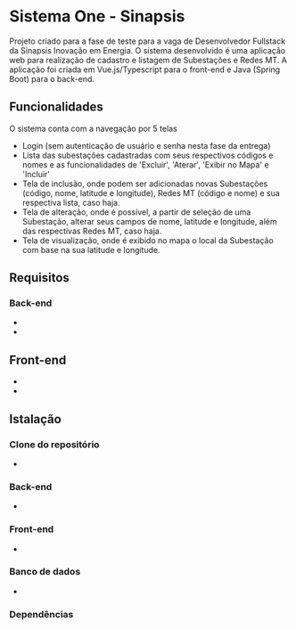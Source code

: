 # Sistema One - Sinapsis

Projeto criado para a fase de teste para a vaga de Desenvolvedor Fullstack da Sinapsis Inovação em Energia.
O sistema desenvolvido é uma aplicação web para realização de cadastro e listagem de Subestações e Redes MT. A aplicação foi criada em Vue.js/Typescript para o front-end e Java (Spring Boot) para o back-end.

## Funcionalidades
O sistema conta com a navegação por 5 telas
- Login (sem autenticação de usuário e senha nesta fase da entrega)
- Lista das subestações cadastradas com seus respectivos códigos e nomes e as funcionalidades de 'Excluir', 'Aterar', 'Exibir no Mapa' e 'Incluir'
- Tela de inclusão, onde podem ser adicionadas novas Subestações (código, nome, latitude e longitude), Redes MT (código e nome) e sua respectiva lista, caso haja.
- Tela de alteração, onde é possível, a partir de seleção de uma Subestação, alterar seus campos de nome, latitude e longitude, além das respectivas Redes MT, caso haja.
- Tela de visualização, onde é exibido no mapa o local da Subestação com base na sua latitude e longitude.

## Requisitos
### Back-end
-
-

## Front-end
-
-

## Istalação
### Clone do repositório
-

### Back-end
-

### Front-end
-

### Banco de dados
-

### Dependências
